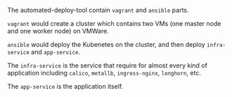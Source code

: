 The automated-deploy-tool contain `vagrant` and `ansible` parts.

`vagrant` would create a cluster which contains two VMs (one master node and one worker node) on VMWare.

`ansible` would deploy the Kubenetes on the cluster, and then deploy `infra-service` and `app-service`.

The `infra-service` is the service that require for almost every kind of application including `calico`, `metallb`, `ingress-nginx`, `longhorn`, etc.

The `app-service` is the application itself.